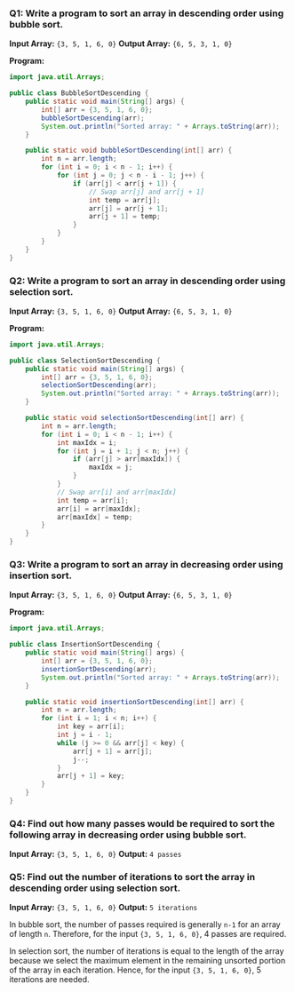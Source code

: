### Q1: Write a program to sort an array in descending order using bubble sort.
**Input Array:** `{3, 5, 1, 6, 0}`
**Output Array:** `{6, 5, 3, 1, 0}`

**Program:**
```java
import java.util.Arrays;

public class BubbleSortDescending {
    public static void main(String[] args) {
        int[] arr = {3, 5, 1, 6, 0};
        bubbleSortDescending(arr);
        System.out.println("Sorted array: " + Arrays.toString(arr));
    }

    public static void bubbleSortDescending(int[] arr) {
        int n = arr.length;
        for (int i = 0; i < n - 1; i++) {
            for (int j = 0; j < n - i - 1; j++) {
                if (arr[j] < arr[j + 1]) {
                    // Swap arr[j] and arr[j + 1]
                    int temp = arr[j];
                    arr[j] = arr[j + 1];
                    arr[j + 1] = temp;
                }
            }
        }
    }
}
```

### Q2: Write a program to sort an array in descending order using selection sort.
**Input Array:** `{3, 5, 1, 6, 0}`
**Output Array:** `{6, 5, 3, 1, 0}`

**Program:**
```java
import java.util.Arrays;

public class SelectionSortDescending {
    public static void main(String[] args) {
        int[] arr = {3, 5, 1, 6, 0};
        selectionSortDescending(arr);
        System.out.println("Sorted array: " + Arrays.toString(arr));
    }

    public static void selectionSortDescending(int[] arr) {
        int n = arr.length;
        for (int i = 0; i < n - 1; i++) {
            int maxIdx = i;
            for (int j = i + 1; j < n; j++) {
                if (arr[j] > arr[maxIdx]) {
                    maxIdx = j;
                }
            }
            // Swap arr[i] and arr[maxIdx]
            int temp = arr[i];
            arr[i] = arr[maxIdx];
            arr[maxIdx] = temp;
        }
    }
}
```

### Q3: Write a program to sort an array in decreasing order using insertion sort.
**Input Array:** `{3, 5, 1, 6, 0}`
**Output Array:** `{6, 5, 3, 1, 0}`

**Program:**
```java
import java.util.Arrays;

public class InsertionSortDescending {
    public static void main(String[] args) {
        int[] arr = {3, 5, 1, 6, 0};
        insertionSortDescending(arr);
        System.out.println("Sorted array: " + Arrays.toString(arr));
    }

    public static void insertionSortDescending(int[] arr) {
        int n = arr.length;
        for (int i = 1; i < n; i++) {
            int key = arr[i];
            int j = i - 1;
            while (j >= 0 && arr[j] < key) {
                arr[j + 1] = arr[j];
                j--;
            }
            arr[j + 1] = key;
        }
    }
}
```

### Q4: Find out how many passes would be required to sort the following array in decreasing order using bubble sort.
**Input Array:** `{3, 5, 1, 6, 0}`
**Output:** `4 passes`

### Q5: Find out the number of iterations to sort the array in descending order using selection sort.
**Input Array:** `{3, 5, 1, 6, 0}`
**Output:** `5 iterations`

In bubble sort, the number of passes required is generally `n-1` for an array of length `n`. Therefore, for the input `{3, 5, 1, 6, 0}`, 4 passes are required.

In selection sort, the number of iterations is equal to the length of the array because we select the maximum element in the remaining unsorted portion of the array in each iteration. Hence, for the input `{3, 5, 1, 6, 0}`, 5 iterations are needed.

